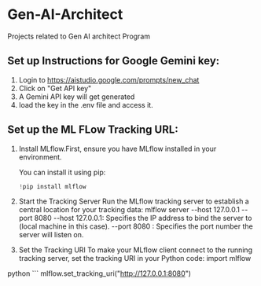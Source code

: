 # Gen-AI-Architect
Projects related to Gen AI architect Program

## Set up Instructions for Google Gemini key:
1. Login to https://aistudio.google.com/prompts/new_chat
2. Click on "Get API key"
3. A Gemini API key will get generated
4. load the key in the .env file and access it.

## Set up the ML FLow Tracking URL:
1. Install MLflow.First, ensure you have MLflow installed in your environment.

   You can install it using pip:

   ``` python
   !pip install mlflow
   ```
   
3. Start the Tracking Server
Run the MLflow tracking server to establish a central location for your tracking data:
mlflow server --host 127.0.0.1 --port 8080
--host 127.0.0.1:
Specifies the IP address to bind the server to (local machine in this case). 
--port 8080
: Specifies the port number the server will listen on.
4. Set the Tracking URI
To make your MLflow client connect to the running tracking server, set the tracking URI in your Python code:
import mlflow

python ```
mlflow.set_tracking_uri("http://127.0.0.1:8080")
```
